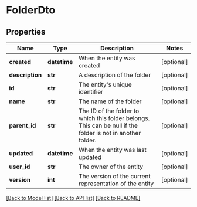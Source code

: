 # FolderDto

## Properties
Name | Type | Description | Notes
------------ | ------------- | ------------- | -------------
**created** | **datetime** | When the entity was created | [optional] 
**description** | **str** | A description of the folder | [optional] 
**id** | **str** | The entity&#39;s unique identifier | [optional] 
**name** | **str** | The name of the folder | [optional] 
**parent_id** | **str** | The ID of the folder to which this folder belongs. This can be null if the folder is not in another folder. | [optional] 
**updated** | **datetime** | When the entity was last updated | [optional] 
**user_id** | **str** | The owner of the entity | [optional] 
**version** | **int** | The version of the current representation of the entity | [optional] 

[[Back to Model list]](../README.md#documentation-for-models) [[Back to API list]](../README.md#documentation-for-api-endpoints) [[Back to README]](../README.md)


